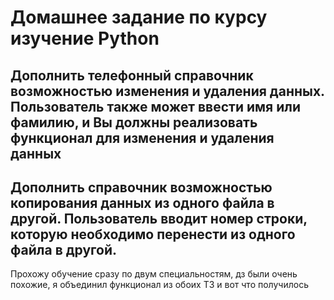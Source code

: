 # Домашнее задание по курсу изучение Python

## Дополнить телефонный справочник возможностью изменения и удаления данных. Пользователь также может ввести имя или фамилию, и Вы должны реализовать функционал для изменения и удаления данных

## Дополнить справочник возможностью копирования данных из одного файла в другой. Пользователь вводит номер строки, которую необходимо перенести из одного файла в другой.

Прохожу обучение сразу по двум специальностям, дз были очень похожие, я объединил функционал из обоих ТЗ и вот что получилось
